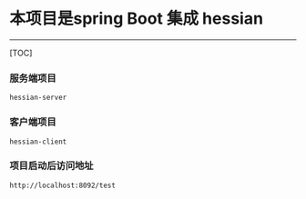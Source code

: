# 本项目是spring Boot 集成 hessian
---
[TOC]
### 服务端项目
```$xslt
hessian-server
```
### 客户端项目
```$xslt
hessian-client
```
### 项目启动后访问地址
```$xslt
http://localhost:8092/test
```